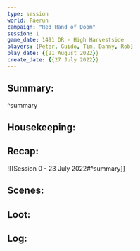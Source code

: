 ```yaml
---
type: session
world: Faerun
campaign: "Red Hand of Doom"
session: 1
game_date: 1491 DR - High Harvestside
players: [Peter, Guido, Tim, Danny, Rob]
play_date: {{21 August 2022}}
create_date: {{27 July 2022}}
---
```


## Summary:

^summary

## Housekeeping:

## Recap:
![[Session 0 - 23 July 2022#^summary]]

## Scenes:

## Loot:

## Log:


